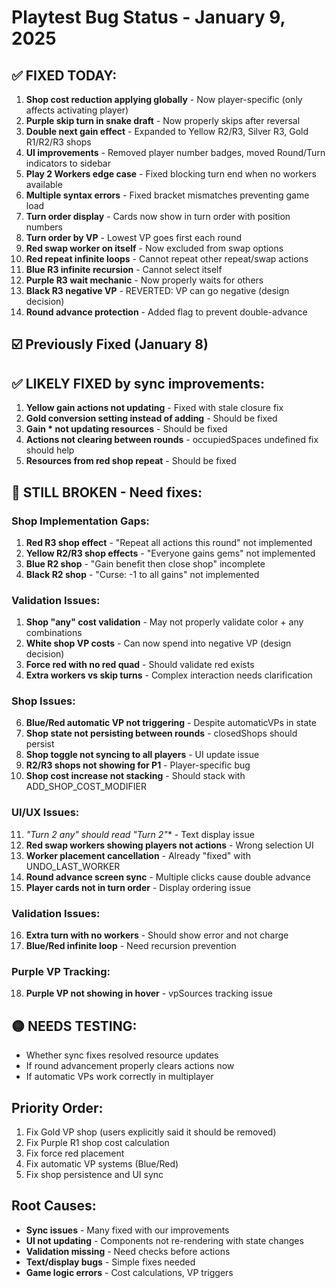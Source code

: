 # Playtest Bug Status - January 9, 2025

## ✅ FIXED TODAY:
1. **Shop cost reduction applying globally** - Now player-specific (only affects activating player)
2. **Purple skip turn in snake draft** - Now properly skips after reversal
3. **Double next gain effect** - Expanded to Yellow R2/R3, Silver R3, Gold R1/R2/R3 shops
4. **UI improvements** - Removed player number badges, moved Round/Turn indicators to sidebar
5. **Play 2 Workers edge case** - Fixed blocking turn end when no workers available
6. **Multiple syntax errors** - Fixed bracket mismatches preventing game load
7. **Turn order display** - Cards now show in turn order with position numbers
8. **Turn order by VP** - Lowest VP goes first each round
9. **Red swap worker on itself** - Now excluded from swap options
10. **Red repeat infinite loops** - Cannot repeat other repeat/swap actions
11. **Blue R3 infinite recursion** - Cannot select itself
12. **Purple R3 wait mechanic** - Now properly waits for others
13. **Black R3 negative VP** - REVERTED: VP can go negative (design decision)
14. **Round advance protection** - Added flag to prevent double-advance

## ☑️ Previously Fixed (January 8)

## ✅ LIKELY FIXED by sync improvements:
1. **Yellow gain actions not updating** - Fixed with stale closure fix
2. **Gold conversion setting instead of adding** - Should be fixed
3. **Gain * not updating resources** - Should be fixed
4. **Actions not clearing between rounds** - occupiedSpaces undefined fix should help
5. **Resources from red shop repeat** - Should be fixed

## 🔴 STILL BROKEN - Need fixes:

### Shop Implementation Gaps:
1. **Red R3 shop effect** - "Repeat all actions this round" not implemented
2. **Yellow R2/R3 shop effects** - "Everyone gains gems" not implemented  
3. **Blue R2 shop** - "Gain benefit then close shop" incomplete
4. **Black R2 shop** - "Curse: -1 to all gains" not implemented

### Validation Issues:
1. **Shop "any" cost validation** - May not properly validate color + any combinations
2. **White shop VP costs** - Can now spend into negative VP (design decision)
3. **Force red with no red quad** - Should validate red exists
4. **Extra workers vs skip turns** - Complex interaction needs clarification

### Shop Issues:
6. **Blue/Red automatic VP not triggering** - Despite automaticVPs in state
7. **Shop state not persisting between rounds** - closedShops should persist
8. **Shop toggle not syncing to all players** - UI update issue
9. **R2/R3 shops not showing for P1** - Player-specific bug
10. **Shop cost increase not stacking** - Should stack with ADD_SHOP_COST_MODIFIER

### UI/UX Issues:
11. **"Turn 2 any" should read "Turn 2*"** - Text display issue
12. **Red swap workers showing players not actions** - Wrong selection UI
13. **Worker placement cancellation** - Already "fixed" with UNDO_LAST_WORKER
14. **Round advance screen sync** - Multiple clicks cause double advance
15. **Player cards not in turn order** - Display ordering issue

### Validation Issues:
16. **Extra turn with no workers** - Should show error and not charge
17. **Blue/Red infinite loop** - Need recursion prevention

### Purple VP Tracking:
18. **Purple VP not showing in hover** - vpSources tracking issue

## 🟡 NEEDS TESTING:
- Whether sync fixes resolved resource updates
- If round advancement properly clears actions now
- If automatic VPs work correctly in multiplayer

## Priority Order:
1. Fix Gold VP shop (users explicitly said it should be removed)
2. Fix Purple R1 shop cost calculation
3. Fix force red placement
4. Fix automatic VP systems (Blue/Red)
5. Fix shop persistence and UI sync

## Root Causes:
- **Sync issues** - Many fixed with our improvements
- **UI not updating** - Components not re-rendering with state changes
- **Validation missing** - Need checks before actions
- **Text/display bugs** - Simple fixes needed
- **Game logic errors** - Cost calculations, VP triggers